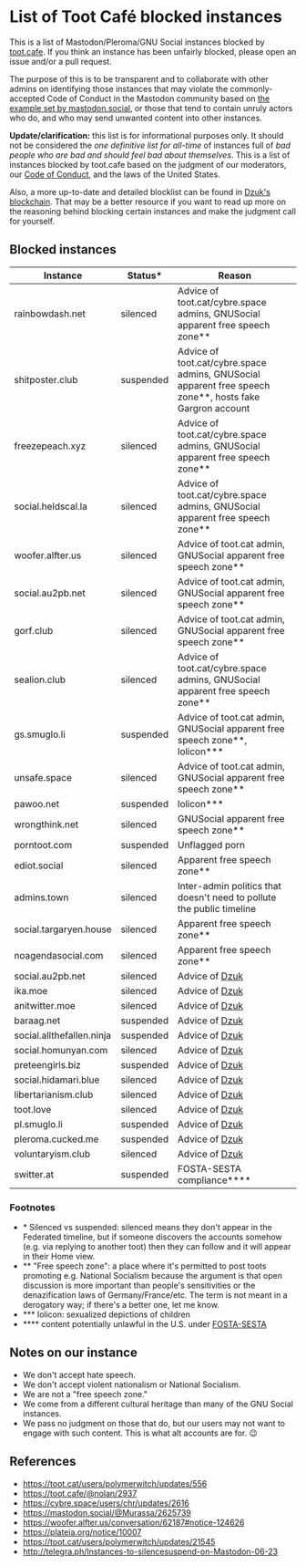 List of Toot Café blocked instances
=======

This is a list of Mastodon/Pleroma/GNU Social instances blocked by [toot.cafe](https://toot.cafe). If you think an instance has been unfairly blocked, please open an issue and/or a pull request.

The purpose of this is to be transparent and to collaborate with other admins on identifying those instances that may violate the commonly-accepted Code of Conduct in the Mastodon community based on [the example set by mastodon.social](https://mastodon.social/about/more), or those that tend to contain unruly actors who do, and who may send unwanted content into other instances.

**Update/clarification:** this list is for informational purposes only. It should not be considered the _one definitive list for all-time_ of instances full of _bad people who are bad and should feel bad about themselves_. This is a list of instances blocked by toot.cafe based on the judgment of our moderators, our [Code of Conduct](https://toot.cafe/about/more), and the laws of the United States.

Also, a more up-to-date and detailed blocklist can be found in [Dzuk's blockchain](https://github.com/dzuk-mutant/blockchain). That may be a better resource if you want to read up more on the reasoning behind blocking certain instances and make the judgment call for yourself.

Blocked instances
-------

| Instance | Status\* | Reason |
| ---- | ---- | ---- |
| rainbowdash.net | silenced | Advice of toot.cat/cybre.space admins, GNUSocial apparent free speech zone\*\* |
| shitposter.club | suspended | Advice of toot.cat/cybre.space admins, GNUSocial apparent free speech zone\*\*, hosts fake Gargron account |
| freezepeach.xyz | silenced | Advice of toot.cat/cybre.space admins, GNUSocial apparent free speech zone\*\* |
| social.heldscal.la | silenced | Advice of toot.cat/cybre.space admins, GNUSocial apparent free speech zone\*\* |
| woofer.alfter.us | silenced | Advice of toot.cat admin, GNUSocial apparent free speech zone\*\* |
| social.au2pb.net | silenced | Advice of toot.cat admin, GNUSocial apparent free speech zone\*\* |
| gorf.club | silenced | Advice of toot.cat admin, GNUSocial apparent free speech zone\*\* |
| sealion.club | silenced | Advice of toot.cat/cybre.space admins, GNUSocial apparent free speech zone\*\* |
| gs.smuglo.li | suspended | Advice of toot.cat admin, GNUSocial apparent free speech zone\*\*, lolicon\*\*\* |
| unsafe.space | silenced | Advice of toot.cat admin, GNUSocial apparent free speech zone\*\* |
| pawoo.net | suspended | lolicon\*\*\* |
| wrongthink.net | silenced | GNUSocial apparent free speech zone\*\* |
| porntoot.com | suspended | Unflagged porn |
| ediot.social | silenced | Apparent free speech zone\*\* |
| admins.town | silenced | Inter-admin politics that doesn't need to pollute the public timeline |
| social.targaryen.house | silenced | Apparent free speech zone\*\* |
| noagendasocial.com | silenced | Apparent free speech zone\*\* |
| social.au2pb.net | silenced | Advice of [Dzuk][] |
| ika.moe | silenced | Advice of [Dzuk][] |
| anitwitter.moe | silenced | Advice of [Dzuk][] |
| baraag.net | suspended | Advice of [Dzuk][] |
| social.allthefallen.ninja | suspended | Advice of [Dzuk][] |
| social.homunyan.com | silenced | Advice of [Dzuk][] |
| preteengirls.biz | suspended | Advice of [Dzuk][] |
| social.hidamari.blue | silenced | Advice of [Dzuk][] |
| libertarianism.club | silenced | Advice of [Dzuk][] |
| toot.love | silenced | Advice of [Dzuk][] |
| pl.smuglo.li | suspended | Advice of [Dzuk][] |
| pleroma.cucked.me | suspended | Advice of [Dzuk][] |
| voluntaryism.club | silenced | Advice of [Dzuk][] |
| switter.at | suspended | FOSTA-SESTA compliance\*\*\*\* |

[Dzuk]: http://telegra.ph/Instances-to-silencesuspend-on-Mastodon-06-23

### Footnotes

- \* Silenced vs suspended: silenced means they don't appear in the Federated timeline, but if someone discovers the accounts somehow (e.g. via replying to another toot) then they can follow and it will appear in their Home view.
- \*\* "Free speech zone": a place where it's permitted to post toots promoting e.g. National Socialism because the argument is that open discussion is more important than people's sensitivities or the denazification laws of Germany/France/etc. The term is not meant in a derogatory way; if there's a better one, let me know.
- \*\*\* lolicon: sexualized depictions of children
- \*\*\*\* content potentially unlawful in the U.S. under [FOSTA-SESTA](https://en.wikipedia.org/wiki/Stop_Enabling_Sex_Traffickers_Act)

Notes on our instance
-----

- We don't accept hate speech.
- We don't accept violent nationalism or National Socialism.
- We are not a "free speech zone."
- We come from a different cultural heritage than many of the GNU Social instances.
- We pass no judgment on those that do, but our users may not want to engage with such content. This is what alt accounts are for. 😉

References
----

- https://toot.cat/users/polymerwitch/updates/556
- https://toot.cafe/@nolan/2937
- https://cybre.space/users/chr/updates/2616
- https://mastodon.social/@Murassa/2625739
- https://woofer.alfter.us/conversation/62187#notice-124626
- https://plateia.org/notice/10007
- https://toot.cat/users/polymerwitch/updates/21545
- http://telegra.ph/Instances-to-silencesuspend-on-Mastodon-06-23
